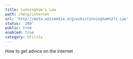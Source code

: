 ```yaml
---
title: Cunningham's Law
path: /help/internet
url: 'http://meta.wikimedia.org/wiki/Cunningham%27s_Law'
status: '200'
public: true
enabled: true
category: Utility
---
```

How to get advice on the internet
